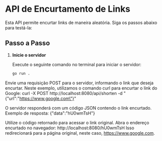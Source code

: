# API de Encurtamento de Links

Esta API permite encurtar links de maneira aleatória. Siga os passos abaixo para testá-la:

## Passo a Passo

1. **Inicie o servidor**

   Execute o seguinte comando no terminal para iniciar o servidor:

   ```bash
   go run .

Envie uma requisição POST para o servidor, informando o link que deseja encurtar. Neste exemplo, utilizamos o comando curl para encurtar o link do Google:
curl -X POST http://localhost:8080/api/shorten -d "{\"url\":\"https://www.google.com\"}"

O servidor responderá com um código JSON contendo o link encurtado. Exemplo de resposta:
{"data":"hU0wmTsH"}

Utilize o código retornado para acessar o link original. Abra o endereço encurtado no navegador:
http://localhost:8080/hU0wmTsH
Isso redirecionará para a página original, neste caso, https://www.google.com.

